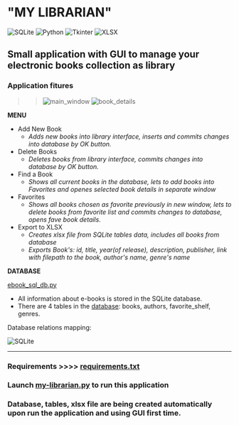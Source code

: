 # "MY LIBRARIAN"

![SQLite](https://img.shields.io/badge/sqlite-%2307405e.svg?style=for-the-badge&logo=sqlite&logoColor=white) ![Python](https://img.shields.io/badge/python-3670A0?style=for-the-badge&logo=python&logoColor=ffdd54)
![Tkinter](https://img.shields.io/badge/TKINTER-9cf/?style=for-the-badge&color=9cf&logo=python)
![XLSX](https://img.shields.io/badge/-xlsxwriter-9cf/?style=for-the-badge&color=orange&logo=python)

## Small application with GUI to manage your electronic books collection as library

### Application fitures

>>![main_window](https://github.com/ViolinaS/my-librarian/blob/b2c88bda0244cde59dcbe1418a31009831afb3e2/media/main_window.png) ![book_details](https://github.com/ViolinaS/my-librarian/blob/b2c88bda0244cde59dcbe1418a31009831afb3e2/media/book_details.png)

**MENU**

* Add New Book
  * *Adds new books into library interface, inserts and commits changes into database by OK button.*
* Delete Books
  * *Deletes books from library interface, commits changes into database by OK button.*
* Find a Book
  * *Shows all current books in the database, lets to add books into Favorites and openes selected book details in separate window*
* Favorites
  * *Shows all books chosen as favorite previously in new window, lets to delete books from favorite list and commits changes to database, opens fave book details.*
* Export to XLSX
  * *Creates xlsx file from SQLite tables data, includes all books from database*
  * *Exports Book's: id, title, year(of release), description, publisher, link with filepath to the book, author's name, genre's name*

**DATABASE**

[ebook_sql_db.py](https://github.com/ViolinaS/my-librarian/blob/main/ebook_sql_db.py)

* All information about e-books is stored in the SQLite database.
* There are 4 tables in the [database](https://github.com/ViolinaS/my-librarian/blob/main/ebook_sql_db.py): books, authors, favorite_shelf, genres.

Database relations mapping:

![SQLite](https://github.com/ViolinaS/my-librarian/blob/c816f707e097f7741aff29a723896530545e4c60/media/my-librarian.png)

***

### Requirements >>>> [requirements.txt](https://github.com/ViolinaS/my-librarian/blob/bd6a3423db9abf075a6b3273fe6209b66f0cd6cc/requirements.txt)

### Launch [my-librarian.py](https://github.com/ViolinaS/my-librarian/blob/bd6a3423db9abf075a6b3273fe6209b66f0cd6cc/my_librarian.py) to run this application

### Database, tables, xlsx file are being created automatically upon run the application and using GUI first time.